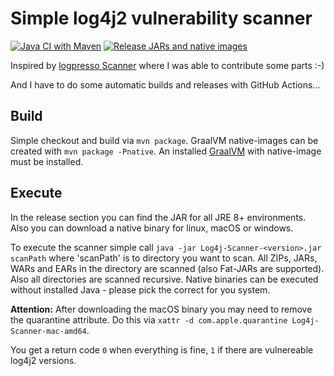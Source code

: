 # Simple log4j2 vulnerability scanner

[![Java CI with Maven](https://github.com/Afrouper/Log4j-Scanner/actions/workflows/maven.yml/badge.svg)](https://github.com/Afrouper/Log4j-Scanner/actions/workflows/maven.yml)
[![Release JARs and native images](https://github.com/Afrouper/Log4j-Scanner/actions/workflows/buildAndRelease.yml/badge.svg?branch=master)](https://github.com/Afrouper/Log4j-Scanner/actions/workflows/buildAndRelease.yml)

Inspired by [logpresso Scanner](https://github.com/logpresso/CVE-2021-44228-Scanner) where I was able to contribute some parts :-)

And I have to do some automatic builds and releases with GitHub Actions...

## Build
Simple checkout and build via `mvn package`. GraalVM native-images can be created with `mvn package -Pnative`. An installed [GraalVM](https://www.graalvm.org) with native-image must be installed.

## Execute
In the release section you can find the JAR for all JRE 8+ environments. Also you can download a native binary for linux, macOS or windows.

To execute the scanner simple call `java -jar Log4j-Scanner-<version>.jar scanPath` where 'scanPath' is to directory you want to scan. All ZIPs, JARs, WARs and EARs in the directory are scanned (also Fat-JARs are supported). Also all directories are scanned recursive. Native binaries can be executed without installed Java - please pick the correct for you system.

**Attention:** After downloading the macOS binary you may need to remove the quarantine attribute. Do this via `xattr -d com.apple.quarantine Log4j-Scanner-mac-amd64`.

You get a return code `0` when everything is fine, `1` if there are vulnereable log4j2 versions.
